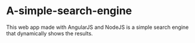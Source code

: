 # A-simple-search-engine
This web app made with AngularJS and NodeJS is a simple search engine that dynamically shows the results.
